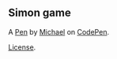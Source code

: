 Simon game
----------


A [Pen](https://codepen.io/MikeyJesney/pen/gxWXEY) by [Michael](https://codepen.io/MikeyJesney) on [CodePen](https://codepen.io).

[License](https://codepen.io/MikeyJesney/pen/gxWXEY/license).